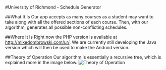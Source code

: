 #University of Richmond - Schedule Generator

##What It Is
Our app accepts as many courses as a student may want to take along with all the offered sections of each course.  Then, with
our algorithm, generates all possible non-conflicting schedules.

##Where It Is
Right now the PHP version is available at http://mikedombrowski.com/ur/.
We are currently still developing the Java version which will then be used to make the Android version.

##Theory of Operation
Our algorithm is essentially a recursive tree, which is explained more in the image below.
![Theory of Operation](https://github.com/md100play/ACMAppDev/blob/master/illustration.png)
